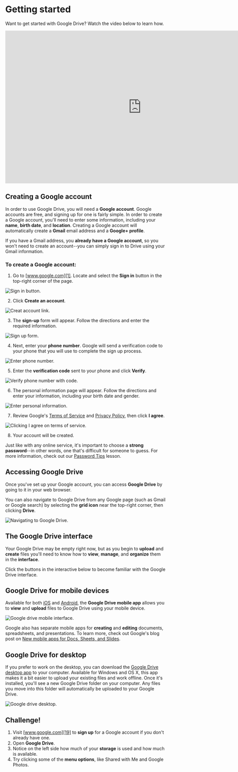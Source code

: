 # Getting started

Want to get started with Google Drive? Watch the video below to learn how.

<iframe width="853" height="480" src="https://www.youtube.com/embed/dbeuqQWNPHY" frameborder="0" allow="accelerometer; autoplay; encrypted-media; gyroscope; picture-in-picture" allowfullscreen="">
</iframe>

## Creating a Google account

In order to use Google Drive, you will need a **Google account**. Google accounts are free, and signing up for one is fairly simple. In order to create a Google account, you'll need to enter some information, including your **name**, **birth date**, and **location**. Creating a Google account will automatically create a **Gmail** email address and a **Google+ profile**.

If you have a Gmail address, you **already have a Google account**, so you won't need to create an account--you can simply sign in to Drive using your Gmail information.

### To create a Google account:

1. Go to [www.google.com][1]. Locate and select the **Sign in** button in the top-right corner of the page.

  ![Sign in button. ][2]

2. Click **Create an account**.

  ![Creat account link. ][3]

3. The **sign-up** form will appear. Follow the directions and enter the required information.

  ![Sign up form.][4]

4. Next, enter your **phone number**. Google will send a verification code to your phone that you will use to complete the sign up process.

  ![Enter phone number. ][5]

5. Enter the **verification code** sent to your phone and click **Verify**.

  ![Verify phone number with code. ][6]

6. The personal information page will appear. Follow the directions and enter your information, including your birth date and gender.

  ![Enter personal information. ][7]

7. Review Google's [Terms of Service][8] and [Privacy Policy][9], then click **I agree**.

  ![Clicking I agree on terms of service. ][10]

8. Your account will be created.

Just like with any online service, it's important to choose a **strong password**--in other words, one that's difficult for someone to guess. For more information, check out our [Password Tips][11] lesson.

## Accessing Google Drive

Once you've set up your Google account, you can access **Google Drive** by going to it in your web browser.

You can also navigate to Google Drive from any Google page (such as Gmail or Google search) by selecting the **grid icon** near the top-right corner, then clicking **Drive**.

![Navigating to Google Drive. ][12]

## The Google Drive interface

Your Google Drive may be empty right now, but as you begin to **upload** and **create** files you'll need to know how to **view**, **manage**, and **organize** them in the **interface**.

Click the buttons in the interactive below to become familiar with the Google Drive interface.

## Google Drive for mobile devices

Available for both [iOS][13] and [Android][14], the **Google Drive mobile app** allows you to **view** and **upload** files to Google Drive using your mobile device.

![Google drive mobile interface. ][15]

Google also has separate mobile apps for **creating** and **editing** documents, spreadsheets, and presentations. To learn more, check out Google's blog post on [New mobile apps for Docs, Sheets, and Slides][16].

## Google Drive for desktop

If you prefer to work on the desktop, you can download the [Google Drive desktop app][17] to your computer. Available for Windows and OS X, this app makes it a bit easier to upload your existing files and work offline. Once it's installed, you'll see a new Google Drive folder on your computer. Any files you move into this folder will automatically be uploaded to your Google Drive.

![Google drive desktop.][18]

## Challenge!

1. Visit [www.google.com][19] to **sign up** for a Google account if you don't already have one.
2. Open **Google Drive**.
3. Notice on the left side how much of your **storage** is used and how much is available.
4. Try clicking some of the **menu options**, like Shared with Me and Google Photos.

[1]: http://www.google.com
[10]: https://media.gcflearnfree.org/content/55e0696f1496fdb039ceeed0_01_17_2014/privacy-and-terms.jpg "Clicking I agree on terms of service. "
[11]: http://www.gcflearnfree.org/techsavvy/password-tips
[12]: https://media.gcflearnfree.org/content/55e0696f1496fdb039ceeed0_01_17_2014/accessing-google-drive.jpg "Navigating to Google Drive. "
[13]: https://itunes.apple.com/us/app/google-drive/id507874739?mt=8
[14]: http://www.google.com/mobile/drive/
[15]: https://media.gcflearnfree.org/content/55e0696f1496fdb039ceeed0_01_17_2014/Screenshot-Google-Drive_Mobile.jpg "Google drive mobile interface. "
[16]: http://googledrive.blogspot.com/2014/04/docssheetsapps.html
[17]: https://tools.google.com/dlpage/drive/
[18]: https://media.gcflearnfree.org/content/55e0696f1496fdb039ceeed0_01_17_2014/google-drive-desktop.jpg "Google drive desktop."
[19]: http://www.google.com "Google"
[2]: https://media.gcflearnfree.org/content/55e0696f1496fdb039ceeed0_01_17_2014/sign-in-button.png "Sign in button. "
[3]: https://media.gcflearnfree.org/content/55e0696f1496fdb039ceeed0_01_17_2014/create-account.jpg "Creat account link. "
[4]: https://media.gcflearnfree.org/content/55e0696f1496fdb039ceeed0_01_17_2014/sing-up-form.jpg "Sign up form."
[5]: https://media.gcflearnfree.org/content/55e0696f1496fdb039ceeed0_01_17_2014/enter-phone-number.jpg "Enter phone number. "
[6]: https://media.gcflearnfree.org/content/55e0696f1496fdb039ceeed0_01_17_2014/verify-phone-number.jpg "Verify phone number with code. "
[7]: https://media.gcflearnfree.org/content/55e0696f1496fdb039ceeed0_01_17_2014/personal-info.jpg "Enter personal information. "
[8]: http://www.google.com/intl/en/policies/terms/
[9]: http://www.google.com/intl/en/policies/privacy/
